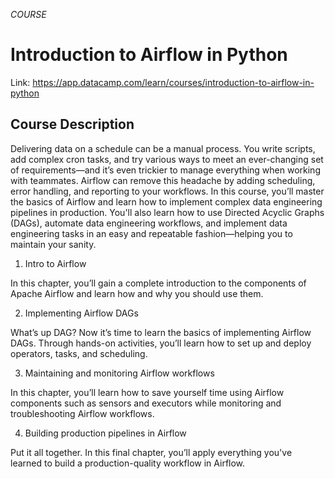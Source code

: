 *COURSE*

# Introduction to Airflow in Python

Link: https://app.datacamp.com/learn/courses/introduction-to-airflow-in-python

## Course Description
Delivering data on a schedule can be a manual process. You write scripts, add complex cron tasks, and try various ways to meet an ever-changing set of requirements—and it’s even trickier to manage everything when working with teammates. Airflow can remove this headache by adding scheduling, error handling, and reporting to your workflows. In this course, you’ll master the basics of Airflow and learn how to implement complex data engineering pipelines in production. You'll also learn how to use Directed Acyclic Graphs (DAGs), automate data engineering workflows, and implement data engineering tasks in an easy and repeatable fashion—helping you to maintain your sanity.

1. Intro to Airflow

In this chapter, you’ll gain a complete introduction to the components of Apache Airflow and learn how and why you should use them.

2. Implementing Airflow DAGs

What’s up DAG? Now it’s time to learn the basics of implementing Airflow DAGs. Through hands-on activities, you’ll learn how to set up and deploy operators, tasks, and scheduling.

3. Maintaining and monitoring Airflow workflows

In this chapter, you’ll learn how to save yourself time using Airflow components such as sensors and executors while monitoring and troubleshooting Airflow workflows.

4. Building production pipelines in Airflow

Put it all together. In this final chapter, you’ll apply everything you've learned to build a production-quality workflow in Airflow.
